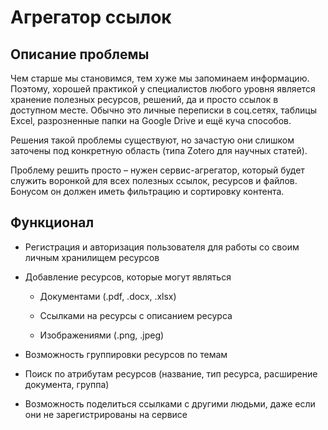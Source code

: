 # Агрегатор ссылок

## Описание проблемы
Чем старше мы становимся, тем хуже мы запоминаем информацию. Поэтому, хорошей практикой у специалистов любого уровня является хранение полезных ресурсов, решений, да и просто ссылок в доступном месте. Обычно это личные переписки в соц.сетях, таблицы Excel, разрозненные папки на Google Drive и ещё куча способов.

Решения такой проблемы существуют, но зачастую они слишком заточены под конкретную область (типа Zotero для научных статей).

Проблему решить просто – нужен сервис-агрегатор, который будет служить воронкой для всех полезных ссылок, ресурсов и файлов. Бонусом он должен иметь фильтрацию и сортировку контента.

## Функционал

- Регистрация и авторизация пользователя для работы со своим личным хранилищем ресурсов

- Добавление ресурсов, которые могут являться

  - Документами (.pdf, .docx, .xlsx)

  - Ссылками на ресурсы с описанием ресурса

  - Изображениями (.png, .jpeg)

- Возможность группировки ресурсов по темам

- Поиск по атрибутам ресурсов (название, тип ресурса, расширение документа, группа)

- Возможность поделиться ссылками с другими людьми, даже если они не зарегистрированы на сервисе
